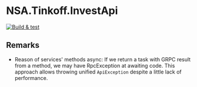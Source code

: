 # NSA.Tinkoff.InvestApi

[![Build & test](https://github.com/nazarovsa/NSA.Tinkoff.InvestApi/actions/workflows/dotnet-build-and-test.yml/badge.svg)](https://github.com/nazarovsa/NSA.Tinkoff.InvestApi/actions/workflows/dotnet-build-and-test.yml)

## Remarks
- Reason of services' methods async: If we return a task with GRPC result from a method, we may have RpcException at awaiting code. This approach allows throwing unified `ApiException` despite a little lack of performance.